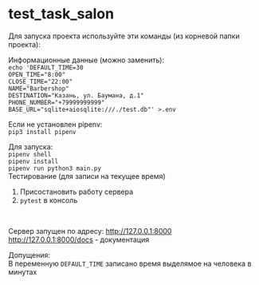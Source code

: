 # test_task_salon
Для запуска проекта используйте эти команды (из корневой папки проекта):

Информационные данные (можно заменить):
<br>
`echo 'DEFAULT_TIME=30`
<br>
`OPEN_TIME="8:00"`
<br>
`CLOSE_TIME="22:00"`
<br>
`NAME="Barbershop"`
<br>
`DESTINATION="Казань, ул. Баумана, д.1"`
<br>
`PHONE_NUMBER="+79999999999"`
<br>
`BASE_URL="sqlite+aiosqlite:///./test.db"' >.env`

Если не установлен pipenv:
<br>
`pip3 install pipenv`

Для запуска:
<br>
`pipenv shell`
<br>
`pipenv install`
<br>
`pipenv run python3 main.py`
<br>
Тестирование (для записи на текущее время)
<br>
1) Присостановить работу сервера
2) `pytest` в консоль
<br>

Сервер запущен по адресу: http://127.0.0.1:8000
<br>
http://127.0.0.1:8000/docs - документация

Допущения:
<br>
В переменную `DEFAULT_TIME` записано время выделямое на человека в минутах
